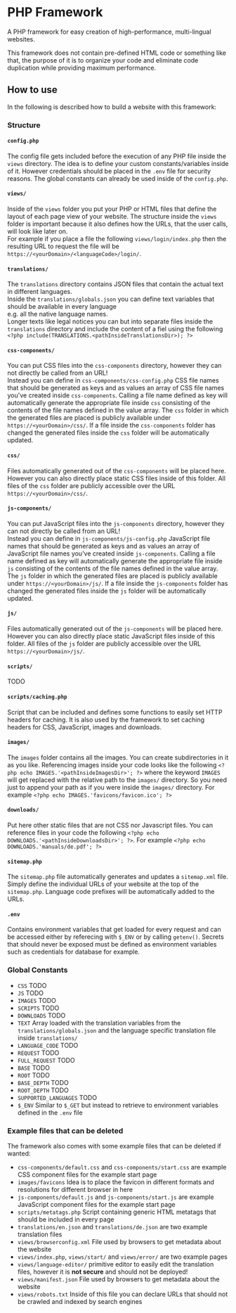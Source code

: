 # PHP Framework
A PHP framework for easy creation of high-performance, multi-lingual websites.  

This framework does not contain pre-defined HTML code or something like that, 
the purpose of it is to organize your code and eliminate code duplication while 
providing maximum performance. 

## How to use
In the following is described how to build a website with this framework:

### Structure
#### `config.php`
The config file gets included before the execution of any PHP file inside the `views` directory. 
The idea is to define your custom constants/variables inside of it. 
However credentials should be placed in the `.env` file for security reasons.
The global constants can already be used inside of the `config.php`.

#### `views/`
Inside of the `views` folder you put your PHP or HTML files that define the layout of each page view of your website. 
The structure inside the `views` folder is important because it also defines how the URLs, that the user calls, will look like later on.  
For example if you place a file the following `views/login/index.php` then the resulting URL to request the file 
will be  `https://<yourDomain>/<languageCode>/login/`.

#### `translations/`
The `translations` directory contains JSON files that contain the actual text in different languages.  
Inside the `translations/globals.json` you can define text variables that should be available in every language  
e.g. all the native language names.  
Longer texts like legal notices you can but into separate files inside the `translations` directory and include 
the content of a fiel using the following `<?php include(TRANSLATIONS.<pathInsideTranslationsDir>); ?>`

#### `css-components/`
You can put CSS files into the `css-components` directory, however they can not directly be called from an URL!  
Instead you can define in `css-components/css-config.php` CSS file names that should be generated as keys 
and as values an array of CSS file names you've created inside `css-components`. Calling a file name defined as key will 
automatically generate the appropriate file inside `css` consisting of the contents of the file names defined in the value array. 
The `css` folder in which the generated files are placed is publicly available under `https://<yourDomain>/css/`. 
If a file inside the `css-components` folder has changed the generated files inside the `css` folder will be automatically updated. 

#### `css/`
Files automatically generated out of the `css-components` will be placed here. 
However you can also directly place static CSS files inside of this folder. 
All files of the `css` folder are publicly accessible over the URL `https://<yourDomain>/css/`.

#### `js-components/`
You can put JavaScript files into the `js-components` directory, however they can not directly be called from an URL!  
Instead you can define in `js-components/js-config.php` JavaScript file names that should be generated as keys 
and as values an array of JavaScript file names you've created inside `js-components`. Calling a file name defined as key will 
automatically generate the appropriate file inside `js` consisting of the contents of the file names defined in the value array. 
The `js` folder in which the generated files are placed is publicly available under `https://<yourDomain>/js/`. 
If a file inside the `js-components` folder has changed the generated files inside the `js` folder will be automatically updated. 

#### `js/`
Files automatically generated out of the `js-components` will be placed here. 
However you can also directly place static JavaScript files inside of this folder. 
All files of the `js` folder are publicly accessible over the URL `https://<yourDomain>/js/`.

#### `scripts/`
TODO


#### `scripts/caching.php` 
Script that can be included and defines some functions to easily set HTTP headers for caching. 
It is also used by the framework to set caching headers for CSS, JavaScript, images and downloads.

#### `images/`
The `images` folder contains all the images. You can create subdirectories in it as you like. 
Referencing images inside your code looks like the following `<?php echo IMAGES.'<pathInsideImagesDir>'; ?>` 
where the keyword `IMAGES` will get replaced with the relative path to the `images/` directory. So you need just to 
append your path as if you were inside the `images/` directory.
For  example `<?php echo IMAGES.'favicons/favicon.ico'; ?>`

#### `downloads/`
Put here other static files that are not CSS nor Javascript files. You can 
reference files in your code the following `<?php echo DOWNLOADS.'<pathInsideDownloadsDir>'; ?>`.
For  example `<?php echo DOWNLOADS.'manuals/de.pdf'; ?>`

#### `sitemap.php`
The `sitemap.php` file automatically generates and updates a `sitemap.xml` file. 
Simply define the individual URLs of your website at the top of the `sitemap.php`. 
Language code prefixes will be automatically added to the URLs.

#### `.env`
Contains environment variables that get loaded for every request and can be accessed either by referecing with `$_ENV`
or by calling `getenv()`. 
Secrets that should never be exposed must be defined as environment variables such as credentials for database for example.

### Global Constants
* `CSS` TODO
* `JS` TODO
* `IMAGES` TODO
* `SCRIPTS` TODO
* `DOWNLOADS` TODO
* `TEXT` Array loaded with the translation variables from the `translations/globals.json` and the language specific translation file inside `translations/`
* `LANGUAGE_CODE` TODO
* `REQUEST` TODO
* `FULL_REQUEST` TODO
* `BASE` TODO
* `ROOT` TODO
* `BASE_DEPTH` TODO
* `ROOT_DEPTH` TODO
* `SUPPORTED_LANGUAGES` TODO
* `$_ENV` Similar to `$_GET` but instead to retrieve to environment variables defined in the `.env` file

### Example files that can be deleted
The framework also comes with some example files that can be deleted if wanted:
* `css-components/default.css` and `css-components/start.css` are example CSS component files for the example start page
* `images/favicons` Idea is to place the favicon in different formats and resolutions for different browser in here
* `js-components/default.js` and `js-components/start.js` are example JavaScript component files for the example start page
* `scripts/metatags.php` Script containing generic HTML metatags that should be included in every page
* `translations/en.json` and `translations/de.json` are two example translation files
* `views/browserconfig.xml` File used by browsers to get metadata about the website
* `views/index.php`, `views/start/` and `views/error/` are two example pages
* `views/language-editor/` primitive editor to easily edit the translation files, however it is **not secure** and should not be deployed!
* `views/manifest.json` File used by browsers to get metadata about the website
* `views/robots.txt` Inside of this file you can declare URLs that should not be crawled and indexed by search engines
